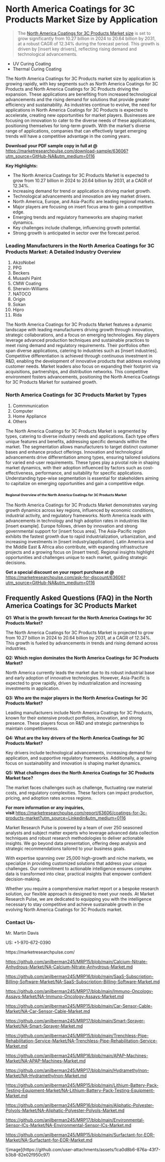 <h1>North America Coatings for 3C Products Market&nbsp;Size by Application</h1><blockquote><p>The <a href="https://marketresearchpulse.com/download-sample/63606?utm_source=GitHub-NA&amp;utm_medium=0116">North America Coatings for 3C Products Market size</a> is set to grow significantly from 10.27 billion in 2024 to 20.64 billion by 2031, at a robust CAGR of 12.34% during the forecast period. This growth is driven by [insert key drivers], reflecting rising demand and technological advancements.</p></blockquote><ul><li>UV Curing Coating<li> Thermal Curing Coating</li></ul><p>The North America Coatings for 3C Products market size by application is growing rapidly, with key segments such as North America Coatings for 3C Products and North America Coatings for 3C Products driving the expansion. These applications are benefiting from increased technological advancements and the rising demand for solutions that provide greater efficiency and sustainability. As industries continue to evolve, the need for applications in North America Coatings for 3C Products is expected to accelerate, creating new opportunities for market players. Businesses are focusing on innovation to cater to the diverse needs of these applications, positioning themselves for long-term growth. With the market's diverse range of applications, companies that can effectively target emerging trends will have a competitive advantage in the coming years.</p><p><strong>Download your PDF sample copy in full at @ </strong><a href="https://marketresearchpulse.com/download-sample/63606?utm_source=GitHub-NA&amp;utm_medium=0116">https://marketresearchpulse.com/download-sample/63606?utm_source=GitHub-NA&amp;utm_medium=0116</a></p><p><strong>Key Highlights: </strong></p><ul><li>The North America Coatings for 3C Products Market is expected to grow from 10.27 billion in 2024 to 20.64 billion by 2031, at a CAGR of 12.34%.</li><li>Increasing demand for trend or application is driving market growth.</li><li>Technological advancements and innovation are key market drivers.</li><li>North America, Europe, and Asia-Pacific are leading regional markets.</li><li>Major players are focusing on insert focus area to gain a competitive edge.</li><li>Emerging trends and regulatory frameworks are shaping market dynamics.</li><li>Key challenges include challenge, influencing growth potential.</li><li>Strong growth is anticipated in sector over the forecast period.</li></ul><h3>Leading Manufacturers in the North America Coatings for 3C Products Market: A Detailed Industry Overview</h3><ol><li>AkzoNobel</li><li>PPG</li><li>Beckers</li><li>Musashi Paint</li><li>CMW Coating</li><li>Sherwin-Williams</li><li>NATOCO</li><li>Origin</li><li>Sokan</li><li>Hipro</li><li>Rida</li></ol><div class="flex max-w-full flex-col flex-grow"><div class="min-h-8 text-message flex w-full flex-col items-end gap-2 whitespace-normal break-words [.text-message+&amp;]:mt-5" dir="auto" data-message-author-role="assistant" data-message-id="fd8432e4-4910-450d-b182-61b7bfb0a01f" data-message-model-slug="gpt-4o"><div class="flex w-full flex-col gap-1 empty:hidden first:pt-[3px]"><div class="markdown prose w-full break-words dark:prose-invert light"><p>The North America Coatings for 3C Products Market features a dynamic landscape with leading manufacturers driving growth through innovation, strategic collaborations, and a focus on emerging technologies. Key players leverage advanced production techniques and sustainable practices to meet rising demand and regulatory requirements. Their portfolios often span diverse applications, catering to industries such as [insert industries]. Competitive differentiation is achieved through continuous investment in R&amp;D, enabling the development of innovative products that address evolving customer needs. Market leaders also focus on expanding their footprint via acquisitions, partnerships, and distribution networks. This competitive environment fosters advancements, positioning the North America Coatings for 3C Products Market for sustained growth.</p></div></div></div></div><h3>North America Coatings for 3C Products Market by Types</h3><ol><li>Commmunication<li> Computer<li> Home Appliance<li> Others</li></ol><div class="flex max-w-full flex-col flex-grow"><div class="min-h-8 text-message flex w-full flex-col items-end gap-2 whitespace-normal break-words [.text-message+&amp;]:mt-5" dir="auto" data-message-author-role="assistant" data-message-id="084470be-0bb7-4664-bddf-5156b4f41249" data-message-model-slug="gpt-4o-mini"><div class="flex w-full flex-col gap-1 empty:hidden first:pt-[3px]"><div class="markdown prose w-full break-words dark:prose-invert light"><p>The North America Coatings for 3C Products Market is segmented by types, catering to diverse industry needs and applications. Each type offers unique features and benefits, addressing specific demands within the market. The segmentation allows manufacturers to target distinct customer bases and enhance product offerings. Innovation and technological advancements drive differentiation among types, ensuring tailored solutions for varied end-user requirements. These types play a pivotal role in shaping market dynamics, with their adoption influenced by factors such as cost-effectiveness, performance, and suitability for specific applications. Understanding type-wise segmentation is essential for stakeholders aiming to capitalize on emerging opportunities and gain a competitive edge.</p></div></div></div></div><h3><span style="font-size: 11px;">Regional Overview of the North America Coatings for 3C Products Market</span></h3><div class="flex max-w-full flex-col flex-grow"><div class="min-h-8 text-message flex w-full flex-col items-end gap-2 whitespace-normal break-words [.text-message+&amp;]:mt-5" dir="auto" data-message-author-role="assistant" data-message-id="e9038762-ce64-4e30-91c9-9bd413514231" data-message-model-slug="gpt-4o-mini"><div class="flex w-full flex-col gap-1 empty:hidden first:pt-[3px]"><div class="markdown prose w-full break-words dark:prose-invert light"><p>The North America Coatings for 3C Products Market demonstrates varying growth dynamics across key regions, influenced by economic conditions, industrial activity, and regulatory frameworks. North America leads with advancements in technology and high adoption rates in industries like [insert example]. Europe follows, driven by innovation and strong governmental support for [insert focus area]. The Asia-Pacific region exhibits the fastest growth due to rapid industrialization, urbanization, and increasing investments in [insert industry/application]. Latin America and the Middle East &amp; Africa also contribute, with expanding infrastructure projects and a growing focus on [insert trend]. Regional insights highlight opportunities and challenges unique to each market, guiding strategic decisions.</p></div></div></div></div><p><strong>Get a special discount on your report purchase at @ </strong><a href="https://marketresearchpulse.com/ask-for-discount/63606?utm_source=GitHub-NA&amp;utm_medium=0116">https://marketresearchpulse.com/ask-for-discount/63606?utm_source=GitHub-NA&amp;utm_medium=0116</a></p><h2>Frequently Asked Questions (FAQ) in the North America Coatings for 3C Products Market</h2><p><strong>Q1: What is the growth forecast for the North America Coatings for 3C Products Market?</strong></p><p>The North America Coatings for 3C Products Market is projected to grow from 10.27 billion in 2024 to 20.64 billion by 2031, at a CAGR of 12.34%. This growth is fueled by advancements in trends and rising demand across industries.</p><p><strong>Q2: Which region dominates the North America Coatings for 3C Products Market?</strong></p><p>North America currently leads the market due to its robust industrial base and early adoption of innovative technologies. However, Asia-Pacific is expected to grow rapidly, driven by industrialization and increasing investments in application.</p><p><strong>Q3: Who are the major players in the North America Coatings for 3C Products Market?</strong></p><p>Leading manufacturers include North America Coatings for 3C Products, known for their extensive product portfolios, innovation, and strong presence. These players focus on R&amp;D and strategic partnerships to maintain competitiveness.</p><p><strong>Q4: What are the key drivers of the North America Coatings for 3C Products Market?</strong></p><p>Key drivers include technological advancements, increasing demand for application, and supportive regulatory frameworks. Additionally, a growing focus on sustainability and innovation is shaping market dynamics.</p><p><strong>Q5: What challenges does the North America Coatings for 3C Products Market face?</strong></p><p>The market faces challenges such as challenge, fluctuating raw material costs, and regulatory complexities. These factors can impact production, pricing, and adoption rates across regions.</p><p><strong>For more information or any inquiries, visit&nbsp;</strong><a href="https://marketresearchpulse.com/report/63606/coatings-for-3c-products-market?utm_source=Linkedin&utm_medium=0116">https://marketresearchpulse.com/report/63606/coatings-for-3c-products-market?utm_source=Linkedin&utm_medium=0116</a></p><p>Market Research Pulse is powered by a team of over 250 seasoned analysts and subject matter experts who leverage advanced data collection techniques and robust research methodologies to deliver actionable insights. We go beyond data presentation, offering deep analysis and strategic recommendations tailored to your business goals.</p><p>With expertise spanning over 25,000 high-growth and niche markets, we specialize in providing customized solutions that address your unique challenges. Our commitment to actionable intelligence ensures complex data is transformed into clear, practical insights that empower confident decision-making.</p><p>Whether you require a comprehensive market report or a bespoke research solution, our flexible approach is designed to meet your needs. At Market Research Pulse, we are dedicated to equipping you with the intelligence necessary to stay competitive and achieve sustainable growth in the evolving North America Coatings for 3C Products market.</p><h3><strong>Contact Us-</strong></h3><p>Mr. Martin Davis</p><p>US: +1-970-672-0390</p><p>https://marketresearchpulse.com/</p><p><a href="https://github.com/anilberman245/MRP15/blob/main/Calcium-Nitrate-Anhydrous-Market/NA-Calcium-Nitrate-Anhydrous-Market.md">https://github.com/anilberman245/MRP15/blob/main/Calcium-Nitrate-Anhydrous-Market/NA-Calcium-Nitrate-Anhydrous-Market.md</a></p><p><a href="https://github.com/anilberman245/MRP16/blob/main/SaaS-Subscription-Billing-Software-Market/NA-SaaS-Subscription-Billing-Software-Market.md">https://github.com/anilberman245/MRP16/blob/main/SaaS-Subscription-Billing-Software-Market/NA-SaaS-Subscription-Billing-Software-Market.md</a></p><p><a href="https://github.com/anilberman245/MRP17/blob/main/Immuno-Oncology-Assays-Market/NA-Immuno-Oncology-Assays-Market.md">https://github.com/anilberman245/MRP17/blob/main/Immuno-Oncology-Assays-Market/NA-Immuno-Oncology-Assays-Market.md</a></p><p><a href="https://github.com/anilberman245/MRP15/blob/main/Car-Sensor-Cable-Market/NA-Car-Sensor-Cable-Market.md">https://github.com/anilberman245/MRP15/blob/main/Car-Sensor-Cable-Market/NA-Car-Sensor-Cable-Market.md</a></p><p><a href="https://github.com/anilberman245/MRP17/blob/main/Smart-Sprayer-Market/NA-Smart-Sprayer-Market.md">https://github.com/anilberman245/MRP17/blob/main/Smart-Sprayer-Market/NA-Smart-Sprayer-Market.md</a></p><p><a href="https://github.com/anilberman245/MRP15/blob/main/Trenchless-Pipe-Rehabilitation-Service-Market/NA-Trenchless-Pipe-Rehabilitation-Service-Market.md">https://github.com/anilberman245/MRP15/blob/main/Trenchless-Pipe-Rehabilitation-Service-Market/NA-Trenchless-Pipe-Rehabilitation-Service-Market.md</a></p><p><a href="https://github.com/anilberman245/MRP16/blob/main/APAP-Machines-Market/NA-APAP-Machines-Market.md">https://github.com/anilberman245/MRP16/blob/main/APAP-Machines-Market/NA-APAP-Machines-Market.md</a></p><p><a href="https://github.com/anilberman245/MRP17/blob/main/Hydramethylnon-Market/NA-Hydramethylnon-Market.md">https://github.com/anilberman245/MRP17/blob/main/Hydramethylnon-Market/NA-Hydramethylnon-Market.md</a></p><p><a href="https://github.com/anilberman245/MRP15/blob/main/Lithium-Battery-Pack-Testing-Equipment-Market/NA-Lithium-Battery-Pack-Testing-Equipment-Market.md">https://github.com/anilberman245/MRP15/blob/main/Lithium-Battery-Pack-Testing-Equipment-Market/NA-Lithium-Battery-Pack-Testing-Equipment-Market.md</a></p><p><a href="https://github.com/anilberman245/MRP16/blob/main/Aliphatic-Polyester-Polyols-Market/NA-Aliphatic-Polyester-Polyols-Market.md">https://github.com/anilberman245/MRP16/blob/main/Aliphatic-Polyester-Polyols-Market/NA-Aliphatic-Polyester-Polyols-Market.md</a></p><p><a href="https://github.com/anilberman245/MRP17/blob/main/Environmental-Sensor-ICs-Market/NA-Environmental-Sensor-ICs-Market.md">https://github.com/anilberman245/MRP17/blob/main/Environmental-Sensor-ICs-Market/NA-Environmental-Sensor-ICs-Market.md</a></p><p><a href="https://github.com/anilberman245/MRP15/blob/main/Surfactant-for-EOR-Market/NA-Surfactant-for-EOR-Market.md">https://github.com/anilberman245/MRP15/blob/main/Surfactant-for-EOR-Market/NA-Surfactant-for-EOR-Market.md</a></p>
![image](https://github.com/user-attachments/assets/1ca0d8b6-876a-43f7-b3b8-82e02f950c97)
